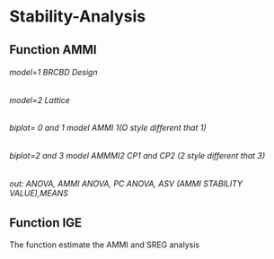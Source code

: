 # Stability-Analysis

## Function AMMI


######  model=1 BRCBD Design
######  model=2 Lattice
######  biplot= 0 and 1 model AMMI 1(O style different that 1)
######  biplot=2 and 3 model AMMMI2  CP1 and CP2 (2 style different that 3)
######  out: ANOVA, AMMI ANOVA, PC ANOVA, ASV (AMMI STABILITY VALUE),MEANS


## Function IGE 
 The function estimate the AMMI and SREG analysis
 
